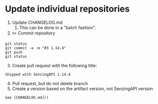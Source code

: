# Update individual repositories

1. Update CHANGELOG.md
   1. This can be done in a "batch fashion".
2. :pencil2: Commit repository

```console
git status
git commit -a -m "#3 1.14.4"
git push
git status
```

3. Create pull request with the following title:

```console
Shipped with SenzingAPI 1.14.4
```

4. Pull request, but do not delete branch
5. Create a version based on the artifact version, not SenzingAPI version

```console
See [CHANGELOG.md]()
```
